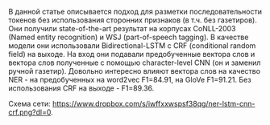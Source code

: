 В данной статье описывается подход для разметки последовательности токенов
без использования сторонних признаков (в т.ч. без газетиров). Они получили state-of-the-art
результат на корпусах CoNLL-2003 (Named entity recognition) и WSJ (part-of-speech tagging).
В качестве модели они использовали Bidirectional-LSTM с CRF (conditional random field)
на выходе. На вход они подавали предобученные вектора слов и вектора слов
полученные с помощью character-level CNN (он и заменил ручной газетир).
Довольно интересно влияют вектора слов на качество NER - на предобученных
на word2vec F1=84.91, на GloVe F1=91.21. Без использования CRF на выходе - F1=89.36.

Схема сети: https://www.dropbox.com/s/iwffxxwspsf38qg/ner-lstm-cnn-crf.png?dl=0.
